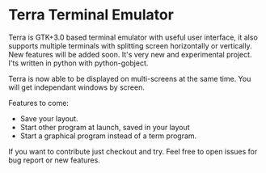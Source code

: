 Terra Terminal Emulator
========

Terra is GTK+3.0 based terminal emulator with useful user interface, it also supports multiple terminals with splitting screen horizontally or vertically. New features will be added soon. It's very new and experimental project. I'ts written in python with python-gobject.

Terra is now able to be displayed on multi-screens at the same time.
You will get independant windows by screen.


Features to come:
- Save your layout.
- Start other program at launch, saved in your layout
- Start a graphical program instead of a term program.


If you want to contribute just checkout and try.
Feel free to open issues for bug report or new features.
